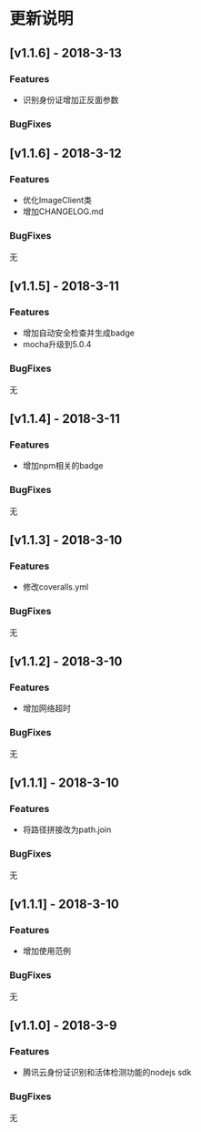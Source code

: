 # 更新说明


## [v1.1.6] - 2018-3-13

### Features

- 识别身份证增加正反面参数

### BugFixes



## [v1.1.6] - 2018-3-12 

### Features

- 优化ImageClient类
- 增加CHANGELOG.md

### BugFixes

无

## [v1.1.5] - 2018-3-11 

### Features

- 增加自动安全检查并生成badge
- mocha升级到5.0.4

### BugFixes

无

## [v1.1.4] - 2018-3-11 

### Features

- 增加npm相关的badge

### BugFixes

无

## [v1.1.3] - 2018-3-10 

### Features

- 修改coveralls.yml

### BugFixes

无


## [v1.1.2] - 2018-3-10 

### Features

- 增加网络超时


### BugFixes

无

## [v1.1.1] - 2018-3-10 

### Features

- 将路径拼接改为path.join


### BugFixes

无


## [v1.1.1] - 2018-3-10 

### Features

- 增加使用范例


### BugFixes

无


## [v1.1.0] - 2018-3-9 

### Features

- 腾讯云身份证识别和活体检测功能的nodejs sdk


### BugFixes

无
